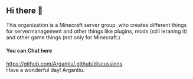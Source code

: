 ## Hi there 👋
This organization is a Minecraft server group, who creates different things for servermanagement and other things like plugins, mods (still leraning it) and other game things (not only for Minecraft.)

#### You can Chat here
https://github.com/Argantiu/.github/discussions  
Have a wonderful day! Argantiu.
<!--

**Here are some ideas to get you started:**

🙋‍♀️ A short introduction - what is your organization all about?
🌈 Contribution guidelines - how can the community get involved?
👩‍💻 Useful resources - where can the community find your docs? Is there anything else the community should know?
🍿 Fun facts - what does your team eat for breakfast?
🧙 Remember, you can do mighty things with the power of [Markdown](https://docs.github.com/github/writing-on-github/getting-started-with-writing-and-formatting-on-github/basic-writing-and-formatting-syntax)
-->
